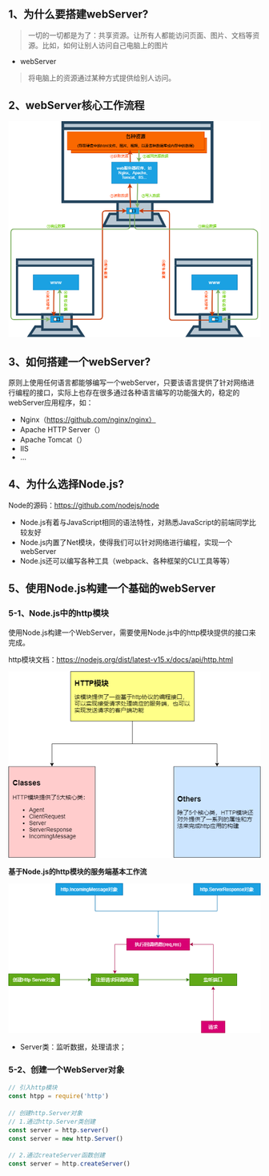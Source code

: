 ## 1、为什么要搭建webServer?
>一切的一切都是为了：共享资源。让所有人都能访问页面、图片、文档等资源。比如，如何让别人访问自己电脑上的图片

* webServer
>将电脑上的资源通过某种方式提供给别人访问。

## 2、webServer核心工作流程
![img](./imgs/webServer.drawio.png)

## 3、如何搭建一个webServer?
原则上使用任何语言都能够编写一个webServer，只要该语言提供了针对网络进行编程的接口，实际上也存在很多通过各种语言编写的功能强大的，稳定的webServer应用程序，如：
* Nginx（https://github.com/nginx/nginx）
* Apache HTTP Server（）
* Apache Tomcat（）
* IIS
* ...

## 4、为什么选择Node.js?
Node的源码：https://github.com/nodejs/node
* Node.js有着与JavaScript相同的语法特性，对熟悉JavaScript的前端同学比较友好
* Node.js内置了Net模块，使得我们可以针对网络进行编程，实现一个webServer
* Node.js还可以编写各种工具（webpack、各种框架的CLI工具等等）

## 5、使用Node.js构建一个基础的webServer

### 5-1、Node.js中的http模块
使用Node.js构建一个WebServer，需要使用Node.js中的http模块提供的接口来完成。

http模块文档：https://nodejs.org/dist/latest-v15.x/docs/api/http.html

![img](./imgs/http.drawio.png)


**基于Node.js的http模块的服务端基本工作流**

![img](./imgs/http-server.drawio.png)

- Server类：监听数据，处理请求； 

### 5-2、创建一个WebServer对象
```js
// 引入http模块
const htpp = require('http')

// 创建http.Server对象
// 1.通过http.Server类创建
const server = http.server()
const server = new http.Server()

// 2.通过createServer函数创建
const server = http.createServer()
```